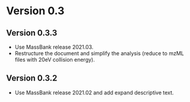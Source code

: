 # Version 0.3

## Version 0.3.3

- Use MassBank release 2021.03.
- Restructure the document and simplify the analysis (reduce to mzML files with
  20eV collision energy).

## Version 0.3.2

- Use MassBank release 2021.02 and add expand descriptive text.
